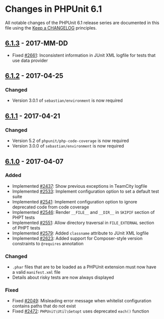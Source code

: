 # Changes in PHPUnit 6.1

All notable changes of the PHPUnit 6.1 release series are documented in this file using the [Keep a CHANGELOG](http://keepachangelog.com/) principles.

## [6.1.3] - 2017-MM-DD

* Fixed [#2661](https://github.com/sebastianbergmann/phpunit/pull/2661): Inconsistent information in JUnit XML logfile for tests that use data provider

## [6.1.2] - 2017-04-25

### Changed

* Version 3.0.1 of `sebastian/environment` is now required

## [6.1.1] - 2017-04-21

### Changed

* Version 5.2 of `phpunit/php-code-coverage` is now required
* Version 3.0.0 of `sebastian/environment` is now required

## [6.1.0] - 2017-04-07

### Added

* Implemented [#2437](https://github.com/sebastianbergmann/phpunit/issues/2437): Show previous exceptions in TeamCity logfile
* Implemented [#2533](https://github.com/sebastianbergmann/phpunit/pull/2533): Implement configuration option to set a default test suite
* Implemented [#2541](https://github.com/sebastianbergmann/phpunit/issues/2541): Implement configuration option to ignore deprecated code from code coverage
* Implemented [#2546](https://github.com/sebastianbergmann/phpunit/issues/2546): Render `__FILE__` and `__DIR__` in `SKIPIF` section of PHPT tests
* Implemented [#2551](https://github.com/sebastianbergmann/phpunit/issues/2551): Allow directory traversal in `FILE_EXTERNAL` section of PHPT tests
* Implemented [#2579](https://github.com/sebastianbergmann/phpunit/issues/2579): Added `classname` attribute to JUnit XML logfile
* Implemented [#2623](https://github.com/sebastianbergmann/phpunit/pull/2623): Added support for Composer-style version constraints to `@requires` annotation

### Changed

* `.phar` files that are to be loaded as a PHPUnit extension must now have a valid `manifest.xml` file
* Details about risky tests are now always displayed

### Fixed

* Fixed [#2049](https://github.com/sebastianbergmann/phpunit/issues/2049): Misleading error message when whitelist configuration contains paths that do not exist
* Fixed [#2472](https://github.com/sebastianbergmann/phpunit/issues/2472): `PHPUnit\Util\Getopt` uses deprecated `each()` function

[6.1.3]: https://github.com/sebastianbergmann/phpunit/compare/6.1.2...6.1.3
[6.1.2]: https://github.com/sebastianbergmann/phpunit/compare/6.1.1...6.1.2
[6.1.1]: https://github.com/sebastianbergmann/phpunit/compare/6.1.0...6.1.1
[6.1.0]: https://github.com/sebastianbergmann/phpunit/compare/6.0...6.1.0

